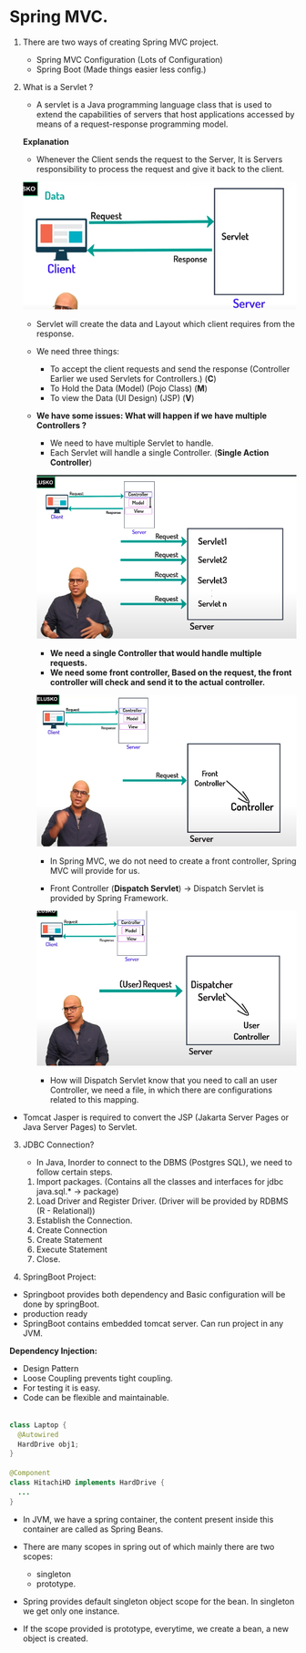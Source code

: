 # Spring MVC.

1.  There are two ways of creating Spring MVC project.

    - Spring MVC Configuration (Lots of Configuration)
    - Spring Boot (Made things easier less config.)

2.  What is a Servlet ?

    - A servlet is a Java programming language class that is used to extend the capabilities of servers that host applications accessed by means of a request-response programming model.

    **Explanation**

    - Whenever the Client sends the request to the Server, It is Servers responsibility to process the request and give it back to the client.

    ![alt text](<Images/Screenshot 2024-02-09 at 1.58.48 PM.png>)

    - Servlet will create the data and Layout which client requires from the response.
    - We need three things:

      - To accept the client requests and send the response (Controller Earlier we used Servlets for Controllers.) (**C**)
      - To Hold the Data (Model) (Pojo Class) (**M**)
      - To view the Data (UI Design) (JSP) (**V**)

    - **We have some issues: What will happen if we have multiple Controllers ?**

      - We need to have multiple Servlet to handle.
      - Each Servlet will handle a single Controller. (**Single Action Controller**)

      ![alt text](Images/Servlet_Controller.png)

      - **We need a single Controller that would handle multiple requests.**
      - **We need some front controller, Based on the request, the front controller will check and send it to the actual controller.**

      ![alt text](Images/Front_Controller.jpg)

      - In Spring MVC, we do not need to create a front controller, Spring MVC will provide for us.

      - Front Controller (**Dispatch Servlet**) -> Dispatch Servlet is provided by Spring Framework.

      ![alt text](Images/Dispatch_servlet.png)

      - How will Dispatch Servlet know that you need to call an user Controller, we need a file, in which there are configurations related to this mapping.

- Tomcat Jasper is required to convert the JSP (Jakarta Server Pages or Java Server Pages) to Servlet.

3. JDBC Connection?

   - In Java, Inorder to connect to the DBMS (Postgres SQL), we need to follow certain steps.

   1. Import packages. (Contains all the classes and interfaces for jdbc java.sql.\* -> package)
   2. Load Driver and Register Driver. (Driver will be provided by RDBMS (R - Relational))
   3. Establish the Connection.
   4. Create Connection
   5. Create Statement
   6. Execute Statement
   7. Close.

4. SpringBoot Project:

- Springboot provides both dependency and Basic configuration will be done by springBoot.
- production ready
- SpringBoot contains embedded tomcat server. Can run project in any JVM.

**Dependency Injection:**

- Design Pattern
- Loose Coupling prevents tight coupling.
- For testing it is easy.
- Code can be flexible and maintainable.

```java

class Laptop {
  @Autowired
  HardDrive obj1;
}

@Component
class HitachiHD implements HardDrive {
  ...
}
```

- In JVM, we have a spring container, the content present inside this container are called as Spring Beans.

- There are many scopes in spring out of which mainly there are two scopes:

  - singleton
  - prototype.

- Spring provides default singleton object scope for the bean. In singleton we get only one instance.
- If the scope provided is prototype, everytime, we create a bean, a new object is created.
